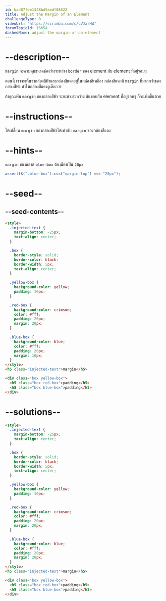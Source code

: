 ```yaml
---
id: bad87fee1348bd9aedf08822
title: Adjust the Margin of an Element
challengeType: 0
videoUrl: "https://scrimba.com/c/cVJarHW"
forumTopicId: 16654
dashedName: adjust-the-margin-of-an-element
---
```


# --description--

`margin` จะควบคุมขนาดช่องว่างระหว่าง `border` ของ element กับ element ที่อยู่รอบๆ

ตอนนี้ เราจะเห็นว่ากล่องสีฟ้าและกล่องสีแดงอยู่ในกล่องสีเหลือง
กล่องสีแดงมี `margin` ที่มากกว่าของกล่องสีฟ้า ทำให้กล่องสีแดงดูเล็กกว่า

ถ้าคุณเพิ่ม `margin` ของกล่องสีฟ้า ระยะห่างระหว่างเส้นขอบกับ element ที่อยู่รอบๆ ก็จะเพิ่มขึ้นด้วย

# --instructions--

ให้เปลี่ยน `margin` ของกล่องสีฟ้าให้เท่ากับ `margin` ของกล่องสีแดง

# --hints--

`margin` ของคลาส `blue-box` ต้องมีค่าเป็น `20px`

```js
assert($(".blue-box").css("margin-top") === "20px");
```

# --seed--

## --seed-contents--

```html
<style>
  .injected-text {
    margin-bottom: -25px;
    text-align: center;
  }

  .box {
    border-style: solid;
    border-color: black;
    border-width: 5px;
    text-align: center;
  }

  .yellow-box {
    background-color: yellow;
    padding: 10px;
  }

  .red-box {
    background-color: crimson;
    color: #fff;
    padding: 20px;
    margin: 20px;
  }

  .blue-box {
    background-color: blue;
    color: #fff;
    padding: 20px;
    margin: 10px;
  }
</style>
<h5 class="injected-text">margin</h5>

<div class="box yellow-box">
  <h5 class="box red-box">padding</h5>
  <h5 class="box blue-box">padding</h5>
</div>
```

# --solutions--

```html
<style>
  .injected-text {
    margin-bottom: -25px;
    text-align: center;
  }

  .box {
    border-style: solid;
    border-color: black;
    border-width: 5px;
    text-align: center;
  }

  .yellow-box {
    background-color: yellow;
    padding: 10px;
  }

  .red-box {
    background-color: crimson;
    color: #fff;
    padding: 20px;
    margin: 20px;
  }

  .blue-box {
    background-color: blue;
    color: #fff;
    padding: 20px;
    margin: 20px;
  }
</style>
<h5 class="injected-text">margin</h5>

<div class="box yellow-box">
  <h5 class="box red-box">padding</h5>
  <h5 class="box blue-box">padding</h5>
</div>
```
